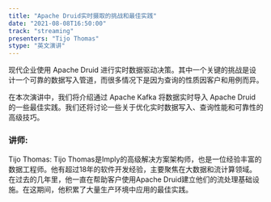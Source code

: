```yaml
---
title: "Apache Druid实时摄取的挑战和最佳实践"
date: "2021-08-08T16:50:00" 
track: "streaming"
presenters: "Tijo Thomas"
stype: "英文演讲"
---
```

现代企业使用 Apache Druid 进行实时数据驱动决策。其中一个关键的挑战是设计一个可靠的数据写入管道，而很多情况下是因为查询的性质因客户和用例而异。

在本次演讲中，我们将介绍通过 Apache Kafka 将数据实时导入 Apache Druid 的一些最佳实践。我们还将讨论一些关于优化实时数据写入、查询性能和可靠性的高级技巧。
 ### 讲师: 
 Tijo Thomas: Tijo Thomas是Imply的高级解决方案架构师，也是一位经验丰富的数据工程师。他有超过18年的软件开发经验，主要聚焦在大数据和流计算领域。在过去的几年里，他一直在帮助客户使用Apache Druid建立他们的流处理基础设施。在这期间，他积累了大量生产环境中应用的最佳实践。